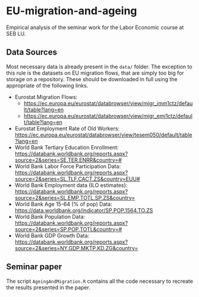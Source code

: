 # EU-migration-and-ageing

Empirical analysis of the seminar work for the Labor Economic course at SEB LU.

## Data Sources

Most necessary data is already present in the `data/` folder. The exception to this rule is the datasets on EU migration flows, that are simply too big for storage on a repository. These should be downloaded in full using the appropriate of the following links.

- Eurostat Migration Flows: 
    - https://ec.europa.eu/eurostat/databrowser/view/migr_imm1ctz/default/table?lang=en
    - https://ec.europa.eu/eurostat/databrowser/view/migr_emi1ctz/default/table?lang=en
- Eurostat Employment Rate of Old Workers: https://ec.europa.eu/eurostat/databrowser/view/tesem050/default/table?lang=en
- World Bank Tertiary Education Enrollment:  https://databank.worldbank.org/reports.aspx?source=2&series=SE.TER.ENRR&country=#
- World Bank Labor Force Participation Data: https://databank.worldbank.org/reports.aspx?source=2&series=SL.TLF.CACT.ZS&country=EUU#
- World Bank Employment data (ILO estimates): https://databank.worldbank.org/reports.aspx?source=2&series=SL.EMP.TOTL.SP.ZS&country=
- World Bank Age 15-64 (% of pop) Data: https://data.worldbank.org/indicator/SP.POP.1564.TO.ZS  
- World Bank Population Data: https://databank.worldbank.org/reports.aspx?source=2&series=SP.POP.TOTL&country=#
- World Bank GDP Growth Data: https://databank.worldbank.org/reports.aspx?source=2&series=NY.GDP.MKTP.KD.ZG&country=

## Seminar paper

The script `AgeingAndMigration.R` contains all the code necessary to recreate the results presented in the paper.